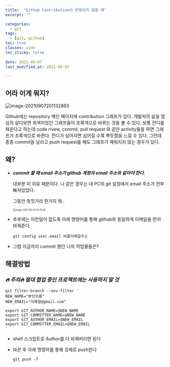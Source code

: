 ```yaml
---
title:  "Github Contribution이 반영되지 않을 때"
excerpt: ""

categories:
  - git
tags:
  - [git, github]
toc: true
classes: wide
toc_sticky: false
 
date: 2021-09-07
last_modified_at: 2021-09-07

---
```




## 어라 이게 뭐지?

<img alt="image-20210907201132863" src="https://user-images.githubusercontent.com/19897864/132344869-b1a32cdc-72da-49fd-9fc5-ae0c24dc7009.png">

 Github에는 repository 메인 페이지에 contribution 그래프가 있다. 개발자의 삶을 열심히 살다보면 회색이었던 그래프들이 초록색으로 바뀌는 것을 볼 수 있다. 보통 잔디를 채운다고 하는데 code rivew, commit, pull request 와 같은 activity들을 하면 그래프가 초록색으로 바뀐다. 잔디가 심어지면 심어질 수록 뿌듯함을 느낄 수 있다. 그런데 종종 commit을 날리고 push request를 해도 그래프가 채워지지 않는 경우가 있다. 



## 왜?

- ***commit 할 때 email 주소가 github 계정의 email 주소와 같아야 한다.***

  대부분 이 이유 때문이다. 나 같은 경우는 내 PC의 git 설정에서 email 주소가 전부 빠져있었다. 

  그동안 헛짓거리 한거지 뭐..
  
  <img alt="image-2021-09-07-20 18 29" src="https://user-images.githubusercontent.com/19897864/132344916-60e01f4b-5afa-45a2-b49f-6de6b67b07c9.png" align="center" style="zoom:50%;" >



- 추후에는 이런일이 없도록 아래 명령어를 통해 github와 동일하게 이메일을 먼저 바꿔준다.

  ```shell
  git config user.email 바꿀이메일주소
  ```

- 그럼 지금까지 commit 했던 나의 작업물들은? 

  

## 해결방법

### ***🔥 주의🔥 절대 협업 중인 프로젝트에는 사용하지 말 것 </u>*** 

```shell
git filter-branch --env-filter ' 
NEW_NAME="본인이름"
NEW_EMAIL="이메일@gmail.com"
 
export GIT_AUTHOR_NAME=$NEW_NAME
export GIT_COMMITTER_NAME=$NEW_NAME
export GIT_AUTHOR_EMAIL=$NEW_EMAIL
export GIT_COMMITTER_EMAIL=$NEW_EMAIL
'
```

- shell 스크립트로 Author를 다 바꿔버리면 된다 

- 바꾼 후 아래 명령어를 통해 강제로 push한다

  ```
  git push -f
  ```

  

